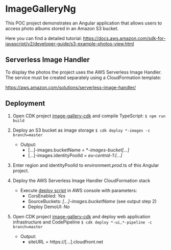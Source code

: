 # ImageGalleryNg

This POC project demonstrates an Angular application that allows users to access photo albums stored in an Amazon S3 bucket.

Here you can find a detailed tutorial:
https://docs.aws.amazon.com/sdk-for-javascript/v2/developer-guide/s3-example-photos-view.html

## Serverless Image Handler

To display the photos the project uses the AWS Serverless Image Handler. The service must be created separately using a CloudFormation template:

https://aws.amazon.com/solutions/serverless-image-handler/

## Deployment

1. Open CDK project [image-gallery-cdk](https://github.com/TonySatura/image-gallerimage-gallery-cdky-cdk) and compile TypeScript:
   `$ npm run build`
2. Deploy an S3 bucket as image storage
   `$ cdk deploy *-images -c branch=master`

    - Output:
        - [...]-images.bucketName = \*_-images-bucket[...]_
        - [...]-images.identityPoolId = _eu-central-1:[...]_

3. Enter region and identityPoolId to environment._prod_.ts of this Angular project.

4. Deploy the AWS Serverless Image Handler CloudFormation stack

    - Execute [deploy script](https://console.aws.amazon.com/cloudformation/home?region=us-east-1#/stacks/create/template?stackName=ServerlessImageHandler&templateURL=https:%2F%2Fs3.amazonaws.com%2Fsolutions-reference%2Fserverless-image-handler%2Flatest%2Fserverless-image-handler.template 'deploy script') in AWS console with parameters:
        - CorsEnabled: _Yes_
        - SourceBuckets: _[...]-images.bucketName_ (see output step 2)
        - Deploy DemoUI: _No_

5. Open CDK project [image-gallery-cdk](https://github.com/TonySatura/image-gallerimage-gallery-cdky-cdk) and deploy web application infrastructure and CodePipeline
   `$ cdk deploy *-ui,*-pipeline -c branch=master`
    - Output:
        - siteURL = https://[...].cloudfront.net
